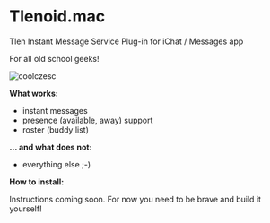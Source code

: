 Tlenoid.mac
===========

Tlen Instant Message Service Plug-in for iChat / Messages app

For all old school geeks!

![coolczesc](http://pelotaspl.us/coolczesc.jpeg)

**What works:**
  
  - instant messages
  - presence (available, away) support
  - roster (buddy list)

**… and what does not:**

  - everything else ;-)
  
**How to install:**

Instructions coming soon. For now you need to be brave and build it yourself!
